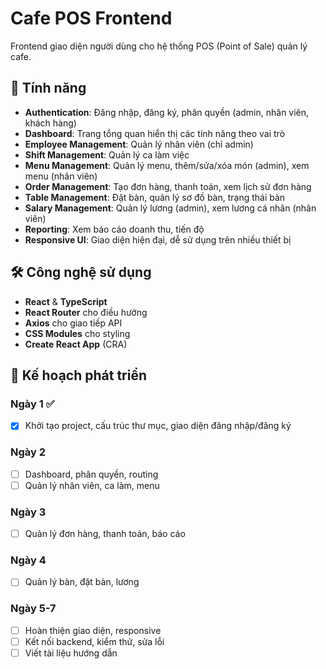 # Cafe POS Frontend

Frontend giao diện người dùng cho hệ thống POS (Point of Sale) quản lý cafe.

## 🚀 Tính năng

- **Authentication**: Đăng nhập, đăng ký, phân quyền (admin, nhân viên, khách hàng)
- **Dashboard**: Trang tổng quan hiển thị các tính năng theo vai trò
- **Employee Management**: Quản lý nhân viên (chỉ admin)
- **Shift Management**: Quản lý ca làm việc
- **Menu Management**: Quản lý menu, thêm/sửa/xóa món (admin), xem menu (nhân viên)
- **Order Management**: Tạo đơn hàng, thanh toán, xem lịch sử đơn hàng
- **Table Management**: Đặt bàn, quản lý sơ đồ bàn, trạng thái bàn
- **Salary Management**: Quản lý lương (admin), xem lương cá nhân (nhân viên)
- **Reporting**: Xem báo cáo doanh thu, tiến độ
- **Responsive UI**: Giao diện hiện đại, dễ sử dụng trên nhiều thiết bị

## 🛠️ Công nghệ sử dụng

- **React** & **TypeScript**
- **React Router** cho điều hướng
- **Axios** cho giao tiếp API
- **CSS Modules** cho styling
- **Create React App** (CRA)

## 🎯 Kế hoạch phát triển

### Ngày 1 ✅
- [x] Khởi tạo project, cấu trúc thư mục, giao diện đăng nhập/đăng ký

### Ngày 2
- [ ] Dashboard, phân quyền, routing
- [ ] Quản lý nhân viên, ca làm, menu

### Ngày 3
- [ ] Quản lý đơn hàng, thanh toán, báo cáo

### Ngày 4
- [ ] Quản lý bàn, đặt bàn, lương

### Ngày 5-7
- [ ] Hoàn thiện giao diện, responsive
- [ ] Kết nối backend, kiểm thử, sửa lỗi
- [ ] Viết tài liệu hướng dẫn
